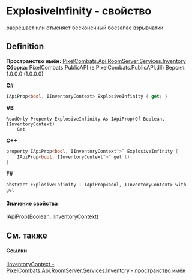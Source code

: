 # ExplosiveInfinity - свойство


разрешает или отменяет бесконечный боезапас взрывчатки



## Definition
**Пространство имён:** <a href="5945d62f-d373-7a99-aa76-f4d88f1da8e8">PixelCombats.Api.RoomServer.Services.Inventory</a>  
**Сборка:** PixelCombats.PublicAPI (в PixelCombats.PublicAPI.dll) Версия: 1.0.0.0 (1.0.0.0)

**C#**
``` C#
IApiProp<bool, IInventoryContext> ExplosiveInfinity { get; }
```
**VB**
``` VB
ReadOnly Property ExplosiveInfinity As IApiProp(Of Boolean, IInventoryContext)
	Get
```
**C++**
``` C++
property IApiProp<bool, IInventoryContext^>^ ExplosiveInfinity {
	IApiProp<bool, IInventoryContext^>^ get ();
}
```
**F#**
``` F#
abstract ExplosiveInfinity : IApiProp<bool, IInventoryContext> with get
```



#### Значение свойства
<a href="c9eff8a0-836a-2f39-ef16-60c450c5b769">IApiProp</a>(<a href="https://learn.microsoft.com/dotnet/api/system.boolean" target="_blank" rel="noopener noreferrer">Boolean</a>, <a href="ff635c4c-8cb1-6876-f351-b8eb44ea6ae9">IInventoryContext</a>)

## См. также


#### Ссылки
<a href="ff635c4c-8cb1-6876-f351-b8eb44ea6ae9">IInventoryContext - </a>  
<a href="5945d62f-d373-7a99-aa76-f4d88f1da8e8">PixelCombats.Api.RoomServer.Services.Inventory - пространство имён</a>  
